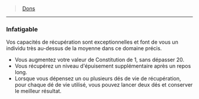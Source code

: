 ﻿---
!FeatItem
Id: feats_hd.md#infatigable
ParentLink: feats_hd.md#dons
Name: Infatigable
ParentName: Dons
NameLevel: 3
Attributes:
  Name: Infatigable
  Markdown: >+
    ### <!--Name-->Infatigable<!--/Name-->


    Vos capacités de récupération sont exceptionnelles et font de vous un individu très au-dessus de la moyenne dans ce domaine précis.


    * Vous augmentez votre valeur de Constitution de 1, sans dépasser 20.

    * Vous récupérez un niveau d'épuisement supplémentaire après un repos long.

    * Lorsque vous dépensez un ou plusieurs dés de vie de récupération, pour chaque dé de vie utilisé, vous pouvez lancer deux dés et conserver le meilleur résultat.

AttributesDictionary: >+
  Name: Infatigable

  Markdown: >+

    ### <!--Name-->Infatigable<!--/Name-->





    Vos capacités de récupération sont exceptionnelles et font de vous un individu très au-dessus de la moyenne dans ce domaine précis.





    * Vous augmentez votre valeur de Constitution de 1, sans dépasser 20.



    * Vous récupérez un niveau d'épuisement supplémentaire après un repos long.



    * Lorsque vous dépensez un ou plusieurs dés de vie de récupération, pour chaque dé de vie utilisé, vous pouvez lancer deux dés et conserver le meilleur résultat.



---
> [Dons](hd_feats.md)

---

### Infatigable

Vos capacités de récupération sont exceptionnelles et font de vous un individu très au-dessus de la moyenne dans ce domaine précis.

* Vous augmentez votre valeur de Constitution de 1, sans dépasser 20.
* Vous récupérez un niveau d'épuisement supplémentaire après un repos long.
* Lorsque vous dépensez un ou plusieurs dés de vie de récupération, pour chaque dé de vie utilisé, vous pouvez lancer deux dés et conserver le meilleur résultat.

